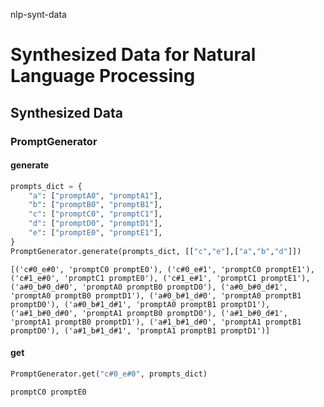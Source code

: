 nlp-synt-data

# Synthesized Data for Natural Language Processing

## Synthesized Data

### PromptGenerator

#### generate

```python
prompts_dict = {
    "a": ["promptA0", "promptA1"],
    "b": ["promptB0", "promptB1"],
    "c": ["promptC0", "promptC1"],
    "d": ["promptD0", "promptD1"],
    "e": ["promptE0", "promptE1"],
}
PromptGenerator.generate(prompts_dict, [["c","e"],["a","b","d"]])
```

```
[('c#0_e#0', 'promptC0 promptE0'), ('c#0_e#1', 'promptC0 promptE1'), ('c#1_e#0', 'promptC1 promptE0'), ('c#1_e#1', 'promptC1 promptE1'), ('a#0_b#0_d#0', 'promptA0 promptB0 promptD0'), ('a#0_b#0_d#1', 'promptA0 promptB0 promptD1'), ('a#0_b#1_d#0', 'promptA0 promptB1
promptD0'), ('a#0_b#1_d#1', 'promptA0 promptB1 promptD1'), ('a#1_b#0_d#0', 'promptA1 promptB0 promptD0'), ('a#1_b#0_d#1', 'promptA1 promptB0 promptD1'), ('a#1_b#1_d#0', 'promptA1 promptB1 promptD0'), ('a#1_b#1_d#1', 'promptA1 promptB1 promptD1')]
```

#### get

```python
PromptGenerator.get("c#0_e#0", prompts_dict)
```

```
promptC0 promptE0
```
